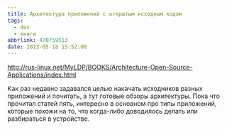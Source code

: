 ```yaml
---
title: Архитектура приложений с открытым исходным кодом
tags:
  - dev
  - книги
abbrlink: 470759513
date: 2013-05-18 15:52:00
---
```

http://rus-linux.net/MyLDP/BOOKS/Architecture-Open-Source-Applications/index.html

Как раз недавно задавался целью накачать исходников разных приложений и почитать, а тут готовые обзоры архитектуры. Пока что прочитал статей пять, интересно в основном про типы приложений, которые похожи на то, что когда-либо доводилось делать или разбираться в устройстве.